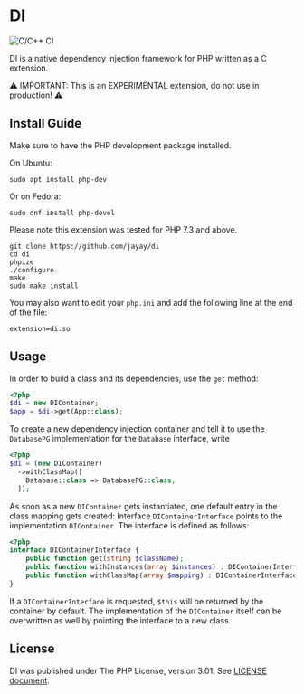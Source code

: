 # DI 
![C/C++ CI](https://github.com/jayay/di/workflows/C/C++%20CI/badge.svg)

DI is a native dependency injection framework for PHP written as a C extension.

⚠️ IMPORTANT: This is an EXPERIMENTAL extension, do not use in production! ⚠️

## Install Guide

Make sure to have the PHP development package installed. 

On Ubuntu:
```
sudo apt install php-dev
```
Or on Fedora:
```
sudo dnf install php-devel
```
Please note this extension was tested for PHP 7.3 and above.

```
git clone https://github.com/jayay/di
cd di
phpize
./configure
make
sudo make install
```
You may also want to edit your `php.ini` and add the following line at the end of the file:
```
extension=di.so
```

## Usage

In order to build a class and its dependencies, use the `get` method:

```php
<?php
$di = new DIContainer;
$app = $di->get(App::class);
```

To create a new dependency injection container and tell it to use the `DatabasePG` implementation for the `Database` interface, write

```php
<?php
$di = (new DIContainer)
  ->withClassMap([
    Database::class => DatabasePG::class,
  ]);
```

As soon as a new `DIContainer` gets instantiated, one default entry in the class mapping gets created:
Interface `DIContainerInterface` points to the implementation `DIContainer`. The interface is defined as follows:
```php
<?php
interface DIContainerInterface {
    public function get(string $className);
    public function withInstances(array $instances) : DIContainerInterface;
    public function withClassMap(array $mapping) : DIContainerInterface;
}
```
If a `DIContainerInterface` is requested, `$this` will be returned by the container by default.
The implementation of the `DIContainer` itself can be overwritten as well by pointing the interface to a new class.

## License

DI was published under The PHP License, version 3.01. See [LICENSE document](LICENSE.txt).
